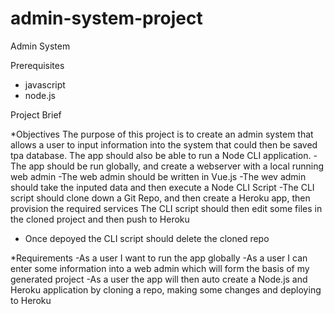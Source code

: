 # admin-system-project

Admin System

Prerequisites 
* javascript
* node.js

Project Brief

*Objectives
The purpose of this project is to create an admin system that allows a user to input information into the system
that could then be saved tpa database. The app should also be able to run a Node CLI application.
-The app should be run globally, and create a webserver with a local running web admin
-The web admin should be written in Vue.js
-The wev admin should take the inputed data and then execute a Node CLI Script
-The CLI script should clone down a Git Repo, and then create a Heroku app, then provision the required services
The CLI script should then edit some files in the cloned project and then push to Heroku
- Once depoyed the CLI script should delete the cloned repo

*Requirements
-As a user I want to run the app globally
-As a user I can enter some information into a web admin which will form the basis of my generated project
-As a user the app will then auto create a Node.js and Heroku application by cloning a repo, making some changes and
deploying to Heroku
